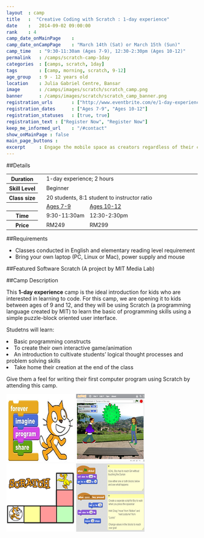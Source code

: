 ```yaml
---
layout 	: camp
title 	:  "Creative Coding with Scratch : 1-day experience"
date 	:   2014-09-02 09:00:00
rank    : 4
camp_date_onMainPage 	: 
camp_date_onCampPage 	: "March 14th (Sat) or March 15th (Sun)"
camp_time	: "9:30-11:30am (Ages 7-9), 12:30-2:30pm (Ages 10-12)"
permalink   : /camps/scratch-camp-1day
categories  : [camps, scratch, 1day]
tags    	: [camp, morning, scratch, 9-12]
age_group 	: 9 - 12 years old
location	: Julia Gabriel Centre, Bansar
image		: /camps/images/scratch/scratch_camp.png
banner		: /camps/images/scratch/scratch_camp_banner.png
registration_urls		: ["http://www.eventbrite.com/e/1-day-experience-creative-coding-with-scratch-ages-7-9-tickets-16079372837", "http://www.eventbrite.com/e/1-day-experience-creative-coding-with-scratch-ages-10-12-tickets-16079558392"]
registration_dates		: ["Ages 7-9", "Ages 10-12"]
registration_statuses	: [true, true]
registration_text : ["Register Now", "Register Now"]
keep_me_informed_url	: "/#contact"
show_onMainPage : false
main_page_buttons : 
excerpt		: Engage the mobile space as creators regardless of their computer programming knowledge
---
```


##Details
<table style="white-space: nowrap">
    <col width="13%">
    <col width="3%">
    <col width="13%">
    <col width="71%">
	<tr>
		<th>Duration</th>
        <td/>
		<td colspan="2">1-day experience; 2 hours</td>
	</tr>	
	<tr>
		<th>Skill Level</th>
        <td/>
		<td colspan="2">Beginner</td>
	</tr>	
	<tr>
		<th>Class size</th>
        <td/>
		<td colspan="2">20 students, 8:1 student to instructor ratio</td>
	</tr>
    <tr>
		<th/>
        <td/>
		<td><u>Ages 7-9</u></td>
        <td><u>Ages 10-12</u></td>
	</tr>
    <tr>
		<th>Time</th>
        <td/>
		<td>9:30-11:30am</td>
        <td>12:30-2:30pm</td>
	</tr>	
    <tr>
		<th>Price</th>
        <td/>
		<td>RM249</td>
        <td>RM299</td>
	</tr>	
</table>

##Requirements
* Classes conducted in English and elementary reading level requirement
* Bring your own laptop (PC, Linux or Mac), power supply and mouse

##Featured Software
Scratch (A project by MIT Media Lab)

##Camp Description
<div class="row">

<div class="col-md-8">
<p>
This <b>1-day experience</b> camp is the ideal introduction for kids who are interested in learning to code. For this camp, we are opening it to kids between ages of 9 and 12, and they will be using Scratch (a programming language created by MIT) to learn the basic of programming skills using a simple puzzle-block oriented user interface.
</p>
<p>
Studetns will learn:
<ll>
    <li>Basic programming constructs</li>
    <li>To create their own interactive game/animation</li>
    <li>An introduction to cultivate students’ logical thought processes and problem solving skills</li>
    <li>Take home their creation at the end of the class</li>
</ll>
</p>
<p>
Give them a feel for writing their first computer program using Scratch by attending this camp.
</p>
</div>

<div class="col-md-4">
	<img class="pad img-responsive ctc-camp-imgs" src="/camps/images/scratch/1.png"/>
	<img class="pad img-responsive ctc-camp-imgs" src="/camps/images/scratch/2.png"/>
	<img class="pad img-responsive ctc-camp-imgs" src="/camps/images/scratch/3.png"/>
	<img class="pad img-responsive ctc-camp-imgs" src="/camps/images/scratch/4.png"/>
</div>

</div>
